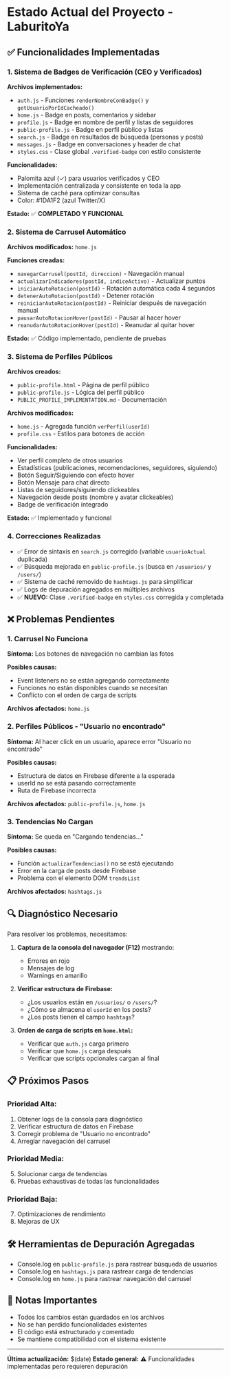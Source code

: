 # Estado Actual del Proyecto - LaburitoYa

## ✅ Funcionalidades Implementadas

### 1. Sistema de Badges de Verificación (CEO y Verificados)
**Archivos implementados:**
- `auth.js` - Funciones `renderNombreConBadge()` y `getUsuarioPorIdCacheado()`
- `home.js` - Badge en posts, comentarios y sidebar
- `profile.js` - Badge en nombre de perfil y listas de seguidores
- `public-profile.js` - Badge en perfil público y listas
- `search.js` - Badge en resultados de búsqueda (personas y posts)
- `messages.js` - Badge en conversaciones y header de chat
- `styles.css` - Clase global `.verified-badge` con estilo consistente

**Funcionalidades:**
- Palomita azul (✓) para usuarios verificados y CEO
- Implementación centralizada y consistente en toda la app
- Sistema de caché para optimizar consultas
- Color: #1DA1F2 (azul Twitter/X)

**Estado:** ✅ **COMPLETADO Y FUNCIONAL**

### 2. Sistema de Carrusel Automático
**Archivos modificados:** `home.js`

**Funciones creadas:**
- `navegarCarrusel(postId, direccion)` - Navegación manual
- `actualizarIndicadores(postId, indiceActivo)` - Actualizar puntos
- `iniciarAutoRotacion(postId)` - Rotación automática cada 4 segundos
- `detenerAutoRotacion(postId)` - Detener rotación
- `reiniciarAutoRotacion(postId)` - Reiniciar después de navegación manual
- `pausarAutoRotacionHover(postId)` - Pausar al hacer hover
- `reanudarAutoRotacionHover(postId)` - Reanudar al quitar hover

**Estado:** ✅ Código implementado, pendiente de pruebas

### 3. Sistema de Perfiles Públicos
**Archivos creados:**
- `public-profile.html` - Página de perfil público
- `public-profile.js` - Lógica del perfil público
- `PUBLIC_PROFILE_IMPLEMENTATION.md` - Documentación

**Archivos modificados:**
- `home.js` - Agregada función `verPerfil(userId)`
- `profile.css` - Estilos para botones de acción

**Funcionalidades:**
- Ver perfil completo de otros usuarios
- Estadísticas (publicaciones, recomendaciones, seguidores, siguiendo)
- Botón Seguir/Siguiendo con efecto hover
- Botón Mensaje para chat directo
- Listas de seguidores/siguiendo clickeables
- Navegación desde posts (nombre y avatar clickeables)
- Badge de verificación integrado

**Estado:** ✅ Implementado y funcional

### 4. Correcciones Realizadas
- ✅ Error de sintaxis en `search.js` corregido (variable `usuarioActual` duplicada)
- ✅ Búsqueda mejorada en `public-profile.js` (busca en `/usuarios/` y `/users/`)
- ✅ Sistema de caché removido de `hashtags.js` para simplificar
- ✅ Logs de depuración agregados en múltiples archivos
- ✅ **NUEVO:** Clase `.verified-badge` en `styles.css` corregida y completada

## ❌ Problemas Pendientes

### 1. Carrusel No Funciona
**Síntoma:** Los botones de navegación no cambian las fotos

**Posibles causas:**
- Event listeners no se están agregando correctamente
- Funciones no están disponibles cuando se necesitan
- Conflicto con el orden de carga de scripts

**Archivos afectados:** `home.js`

### 2. Perfiles Públicos - "Usuario no encontrado"
**Síntoma:** Al hacer click en un usuario, aparece error "Usuario no encontrado"

**Posibles causas:**
- Estructura de datos en Firebase diferente a la esperada
- userId no se está pasando correctamente
- Ruta de Firebase incorrecta

**Archivos afectados:** `public-profile.js`, `home.js`

### 3. Tendencias No Cargan
**Síntoma:** Se queda en "Cargando tendencias..."

**Posibles causas:**
- Función `actualizarTendencias()` no se está ejecutando
- Error en la carga de posts desde Firebase
- Problema con el elemento DOM `trendsList`

**Archivos afectados:** `hashtags.js`

## 🔍 Diagnóstico Necesario

Para resolver los problemas, necesitamos:

1. **Captura de la consola del navegador (F12)** mostrando:
   - Errores en rojo
   - Mensajes de log
   - Warnings en amarillo

2. **Verificar estructura de Firebase:**
   - ¿Los usuarios están en `/usuarios/` o `/users/`?
   - ¿Cómo se almacena el `userId` en los posts?
   - ¿Los posts tienen el campo `hashtags`?

3. **Orden de carga de scripts en `home.html`:**
   - Verificar que `auth.js` carga primero
   - Verificar que `home.js` carga después
   - Verificar que scripts opcionales cargan al final

## 📋 Próximos Pasos

### Prioridad Alta:
1. Obtener logs de la consola para diagnóstico
2. Verificar estructura de datos en Firebase
3. Corregir problema de "Usuario no encontrado"
4. Arreglar navegación del carrusel

### Prioridad Media:
5. Solucionar carga de tendencias
6. Pruebas exhaustivas de todas las funcionalidades

### Prioridad Baja:
7. Optimizaciones de rendimiento
8. Mejoras de UX

## 🛠️ Herramientas de Depuración Agregadas

- Console.log en `public-profile.js` para rastrear búsqueda de usuarios
- Console.log en `hashtags.js` para rastrear carga de tendencias
- Console.log en `home.js` para rastrear navegación del carrusel

## 📝 Notas Importantes

- Todos los cambios están guardados en los archivos
- No se han perdido funcionalidades existentes
- El código está estructurado y comentado
- Se mantiene compatibilidad con el sistema existente

---

**Última actualización:** $(date)
**Estado general:** ⚠️ Funcionalidades implementadas pero requieren depuración
